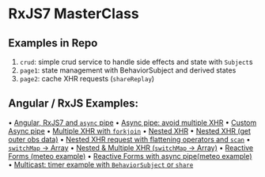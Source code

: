 # RxJS7 MasterClass

## Examples in Repo

1) `crud`: simple crud service to handle side effects and state with `Subject`s
2) `page1`: state management with BehaviorSubject and derived states
3) `page2`: cache XHR requests (`shareReplay`)


## Angular / RxJS Examples:

• [Angular, RxJS7 and `async` pipe](https://stackblitz.com/edit/angular-ivy-myp7yy?file=src%2Fapp%2Fapp.component.ts)
• [Async pipe: avoid multiple XHR](https://stackblitz.com/edit/angular-ivy-q5kzhl?file=src%2Fapp%2Fapp.component.ts)
• [Custom Async pipe](https://stackblitz.com/edit/angular-ivy-bvwbfr?file=src%2Fapp%2Fuser.pipe.ts)
• [Multiple XHR with `forkjoin`](https://stackblitz.com/edit/rxjs-snippet-communication-forkjoin?file=src%2Fapp%2Fapp.component.ts)
• [Nested XHR](https://stackblitz.com/edit/rxjs-snippet-multiple-subscribe-bad-practice?embed=1&file=src/app/app)
• [Nested XHR (get outer obs data)](https://stackblitz.com/edit/angular-snippet-rxjs-save-partial-data-1?file=src%2Fapp%2Fapp.component.ts)
• [Nested XHR request with flattening operators and `scan`](https://stackblitz.com/edit/angular-ivy-nfzloh?file=src%2Fapp%2Fapp.component.ts,src%2Fapp%2Fmodel%2Fuser.ts)
• [`switchMap` -> Array](https://stackblitz.com/edit/angular-ivy-b72rko?file=src%2Fapp%2Fapp.component.ts)
• [Nested & Multiple XHR (`switchMap` -> Array)](https://stackblitz.com/edit/rxjs-snippet-communication-convert-array-1tpzn3?file=src%2Fapp%2Fapp.component.ts)
• [Reactive Forms (meteo example)](https://stackblitz.com/edit/angular-ivy-b72rko?file=src%2Fapp%2Fapp.component.ts)
• [Reactive Forms with async pipe(meteo example)](https://stackblitz.com/edit/angular-ivy-t8mkxu?file=src%2Fapp%2Fapp.component.ts)
• [Multicast: timer example with `BehaviorSubject` or `share`](https://stackblitz.com/edit/angular-ivy-ptefzq?file=src%2Fapp%2Fapp.component.ts)
